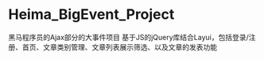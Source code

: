 # Heima_BigEvent_Project
黑马程序员的Ajax部分的大事件项目
基于JS的jQuery库结合Layui，包括登录/注册、首页、文章类别管理、文章列表展示筛选、以及文章的发表功能

